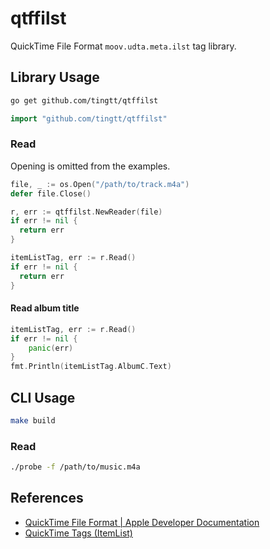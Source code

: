 # qtffilst

QuickTime File Format `moov.udta.meta.ilst` tag library.

## Library Usage

```sh
go get github.com/tingtt/qtffilst
```

```go
import "github.com/tingtt/qtffilst"
```

### Read

Opening is omitted from the examples.

```go
file, _ := os.Open("/path/to/track.m4a")
defer file.Close()

r, err := qtffilst.NewReader(file)
if err != nil {
  return err
}

itemListTag, err := r.Read()
if err != nil {
  return err
}
```

#### Read album title

```go
itemListTag, err := r.Read()
if err != nil {
	panic(err)
}
fmt.Println(itemListTag.AlbumC.Text)
```

## CLI Usage

```sh
make build
```

### Read

```sh
./probe -f /path/to/music.m4a
```

## References

- [QuickTime File Format | Apple Developer Documentation](https://developer.apple.com/documentation/quicktime-file-format)
- [QuickTime Tags (ItemList)](https://exiftool.org/TagNames/QuickTime.html#ItemList)

